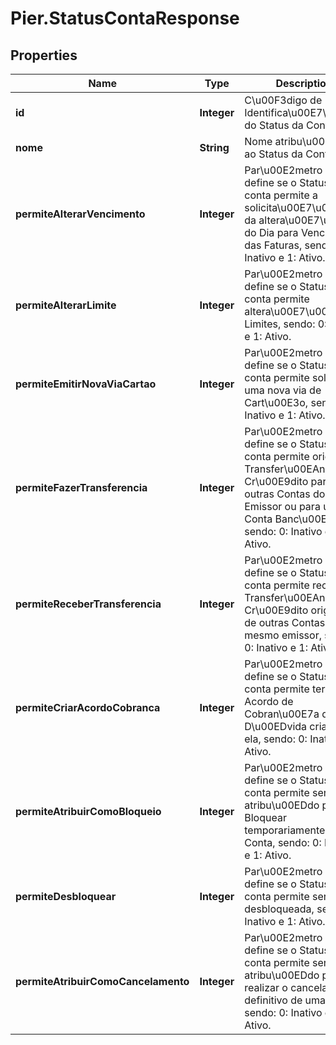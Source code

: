 # Pier.StatusContaResponse

## Properties
Name | Type | Description | Notes
------------ | ------------- | ------------- | -------------
**id** | **Integer** | C\u00F3digo de Identifica\u00E7\u00E3o do Status da Conta (id). | 
**nome** | **String** | Nome atribu\u00EDdo ao Status da Conta. | 
**permiteAlterarVencimento** | **Integer** | Par\u00E2metro que define se o Status da conta permite a solicita\u00E7\u00E3o da altera\u00E7\u00E3o do Dia para Vencimento das Faturas, sendo: 0: Inativo e 1: Ativo. | [optional] 
**permiteAlterarLimite** | **Integer** | Par\u00E2metro que define se o Status da conta permite altera\u00E7\u00E3o de Limites, sendo: 0: Inativo e 1: Ativo. | [optional] 
**permiteEmitirNovaViaCartao** | **Integer** | Par\u00E2metro que define se o Status da conta permite solicitar uma nova via de Cart\u00E3o, sendo: 0: Inativo e 1: Ativo. | [optional] 
**permiteFazerTransferencia** | **Integer** | Par\u00E2metro que define se o Status da conta permite originar Transfer\u00EAncias de Cr\u00E9dito para outras Contas do mesmo Emissor ou para uma Conta Banc\u00E1ria, sendo: 0: Inativo e 1: Ativo. | [optional] 
**permiteReceberTransferencia** | **Integer** | Par\u00E2metro que define se o Status da conta permite  receber Transfer\u00EAncias de Cr\u00E9dito originadas de outras Contas do mesmo emissor, sendo: 0: Inativo e 1: Ativo. | [optional] 
**permiteCriarAcordoCobranca** | **Integer** | Par\u00E2metro que define se o Status da conta permite ter um Acordo de Cobran\u00E7a de D\u00EDvida criado para ela, sendo: 0: Inativo e 1: Ativo. | [optional] 
**permiteAtribuirComoBloqueio** | **Integer** | Par\u00E2metro que define se o Status da conta permite ser atribu\u00EDdo para Bloquear temporariamente uma Conta, sendo: 0: Inativo e 1: Ativo. | [optional] 
**permiteDesbloquear** | **Integer** | Par\u00E2metro que define se o Status da conta permite ser desbloqueada, sendo: 0: Inativo e 1: Ativo. | [optional] 
**permiteAtribuirComoCancelamento** | **Integer** | Par\u00E2metro que define se o Status da conta permite ser atribu\u00EDdo para realizar o cancelamento definitivo de uma conta, sendo: 0: Inativo e 1: Ativo. | [optional] 


